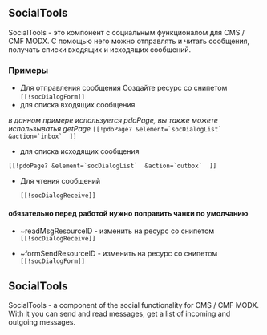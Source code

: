 ## SocialTools 
SocialTools -  это компонент с социальным функционалом для CMS / CMF MODX. С помощью него можно отправлять и читать сообщения, получать списки входящих и исходящих сообщений.
### Примеры
* Для отправления сообщения
Создайте ресурс со снипетом ``[[!socDialogForm]]``
* для списка входящих сообщения 
 
 *в данном примере используется pdoPage, вы также можете использыватья getPage*
 ``[[!pdoPage?
  &element=`socDialogList` 
  &action=`inbox` 
]]
``
* для списка исходящих сообщения

 ``[[!pdoPage?
  &element=`socDialogList` 
  &action=`outbox` 
]]
``
* Для чтения сообщений

  `` [[!socDialogReceive]] `` 


#### обязательно перед работой нужно поправить  чанки по умолчанию
* ~readMsgResourceID - изменить на ресурс со снипетом `` [[!socDialogReceive]] ``

* ~formSendResourceID - изменить на ресурс со снипетом `` [[!socDialogForm]] ``

## SocialTools 
SocialTools - a component of the social functionality for CMS / CMF MODX. With it you can send and read messages, get a list of incoming and outgoing messages.


